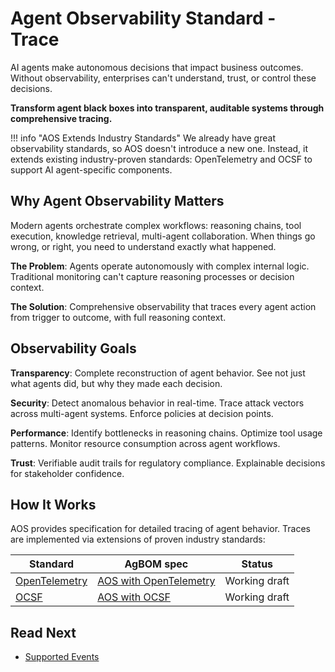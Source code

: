 # Agent Observability Standard - Trace

AI agents make autonomous decisions that impact business outcomes. Without observability, enterprises can't understand, trust, or control these decisions.

**Transform agent black boxes into transparent, auditable systems through comprehensive tracing.**

!!! info "AOS Extends Industry Standards"
    We already have great observability standards, so AOS doesn't introduce a new one. Instead, it extends existing industry-proven standards: OpenTelemetry and OCSF to support AI agent-specific components.

## Why Agent Observability Matters

Modern agents orchestrate complex workflows: reasoning chains, tool execution, knowledge retrieval, multi-agent collaboration. When things go wrong, or right, you need to understand exactly what happened.

**The Problem**: Agents operate autonomously with complex internal logic. Traditional monitoring can't capture reasoning processes or decision context.

**The Solution**: Comprehensive observability that traces every agent action from trigger to outcome, with full reasoning context.

## Observability Goals

**Transparency**: Complete reconstruction of agent behavior. See not just what agents did, but why they made each decision.

**Security**: Detect anomalous behavior in real-time. Trace attack vectors across multi-agent systems. Enforce policies at decision points.

**Performance**: Identify bottlenecks in reasoning chains. Optimize tool usage patterns. Monitor resource consumption across agent workflows.

**Trust**: Verifiable audit trails for regulatory compliance. Explainable decisions for stakeholder confidence.

## How It Works

AOS provides specification for detailed tracing of agent behavior. Traces are implemented via extensions of proven industry standards:

| Standard | AgBOM spec | Status |
|--|--|--|
| [OpenTelemetry](https://opentelemetry.io/) | [AOS with OpenTelemetry](./extend_opentelemetry.md) | Working draft |
| [OCSF](https://ocsf.io/) | [AOS with OCSF](./extend_ocsf.md) | Working draft |

## Read Next

- [Supported Events](./events.md)